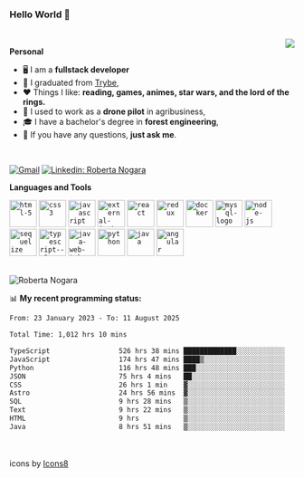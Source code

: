 ### Hello World 👋

<br />

<img align="right" src="https://github.blog/wp-content/uploads/2018/10/46896184-b679fc80-ce30-11e8-88bf-921e9b788f7c.gif?resize=200%2C200"  />

**Personal**
- 🖥️ I am a **fullstack developer**
- 📖 I graduated from [Trybe](https://www.betrybe.com/),
- ❤️ Things I like: **reading, games, animes, star wars, and the lord of the rings.** 
- 🌾 I used to work as a **drone pilot** in agribusiness,
- 🎓 I have a bachelor's degree in **forest engineering**,
- 💬 If you have any questions, **just ask me**.

<br />

[![Gmail](https://img.icons8.com/neon/96/gmail.png)](mailto:r.nogara.dev@gmail.com)
[![Linkedin: Roberta Nogara](https://img.icons8.com/neon/96/linkedin.png)](https://www.linkedin.com/in/robertanogara/)

**Languages and Tools**  

<code><img width="48" height="48" src="https://img.icons8.com/fluency/48/html-5.png" alt="html-5"/></code>
<code><img width="48" height="48" src="https://img.icons8.com/fluency/48/css3.png" alt="css3"/></code>
<code><img width="48" height="48" src="https://img.icons8.com/fluency/48/javascript.png" alt="javascript"/></code>
<code><img width="48" height="48" src="https://img.icons8.com/external-tal-revivo-color-tal-revivo/48/external-jest-can-collect-code-coverage-information-from-entire-projects-logo-color-tal-revivo.png" alt="external-jest-can-collect-code-coverage-information-from-entire-projects-logo-color-tal-revivo"/></code>
<code><img width="48" height="48" src="https://img.icons8.com/office/40/react.png" alt="react"/></code>
<code><img width="48" height="48" src="https://img.icons8.com/color/48/redux.png" alt="redux"/></code>
<code><img width="48" height="48" src="https://img.icons8.com/fluency/48/docker.png" alt="docker"/></code>
<code><img width="48" height="48" src="https://img.icons8.com/fluency/48/mysql-logo.png" alt="mysql-logo"/></code>
<code><img width="48" height="48" src="https://img.icons8.com/fluency/48/node-js.png" alt="node-js"/></code>
<code><img width="48" height="48" src="https://cdn.icon-icons.com/icons2/2415/PNG/512/sequelize_original_logo_icon_146348.png" alt="sequelize"/></code>
<code><img width="48" height="48" src="https://img.icons8.com/fluency/48/typescript--v2.png" alt="typescript--v2"/></code>
<code><img width="48" height="48" src="https://img.icons8.com/color/48/java-web-token.png" alt="java-web-token"/></code>
<code><img width="48" height="48" src="https://img.icons8.com/fluency/48/python.png" alt="python"/></code>
<code><img width="48" height="48" src="https://img.icons8.com/color/48/java-coffee-cup-logo--v1.png" alt="java"/></code>
<code><img width="48" height="48" src="https://img.icons8.com/fluency/48/angularjs.png" alt="angular"/></code>

<br />
<img src="https://github-readme-stats.vercel.app/api?username=rnogara&count_private=true&show_icons=true" alt="Roberta Nogara" />
<br />

📊 **My recent programming status:**
<!--START_SECTION:waka-->

```txt
From: 23 January 2023 - To: 11 August 2025

Total Time: 1,012 hrs 10 mins

TypeScript                 526 hrs 38 mins █████████████░░░░░░░░░░░░   52.03 %
JavaScript                 174 hrs 47 mins ████▒░░░░░░░░░░░░░░░░░░░░   17.27 %
Python                     116 hrs 48 mins ███░░░░░░░░░░░░░░░░░░░░░░   11.54 %
JSON                       75 hrs 4 mins   ██░░░░░░░░░░░░░░░░░░░░░░░   07.42 %
CSS                        26 hrs 1 min    ▓░░░░░░░░░░░░░░░░░░░░░░░░   02.57 %
Astro                      24 hrs 56 mins  ▓░░░░░░░░░░░░░░░░░░░░░░░░   02.46 %
SQL                        9 hrs 28 mins   ▒░░░░░░░░░░░░░░░░░░░░░░░░   00.94 %
Text                       9 hrs 22 mins   ▒░░░░░░░░░░░░░░░░░░░░░░░░   00.93 %
HTML                       9 hrs           ▒░░░░░░░░░░░░░░░░░░░░░░░░   00.89 %
Java                       8 hrs 51 mins   ▒░░░░░░░░░░░░░░░░░░░░░░░░   00.88 %
```

<!--END_SECTION:waka-->

<br />
<br />
icons by <a href="https://icons8.com">Icons8</a>
